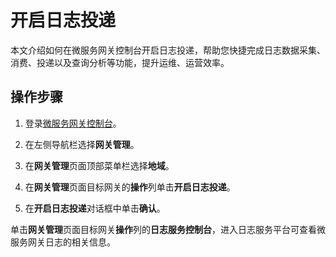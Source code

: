# 开启日志投递

本文介绍如何在微服务网关控制台开启日志投递，帮助您快捷完成日志数据采集、消费、投递以及查询分析等功能，提升运维、运营效率。

## 操作步骤

1.  登录[微服务网关控制台](https://microgw.console.aliyun.com)。

2.  在左侧导航栏选择**网关管理**。

3.  在**网关管理**页面顶部菜单栏选择**地域**。

4.  在**网关管理**页面目标网关的**操作**列单击**开启日志投递**。

5.  在**开启日志投递**对话框中单击**确认**。


单击**网关管理**页面目标网关**操作**列的**日志服务控制台**，进入日志服务平台可查看微服务网关日志的相关信息。


